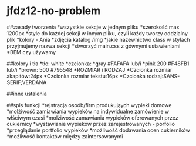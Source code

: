 # jfdz12-no-problem

##zasady tworzenia
*wszystkie sekcje w jednym pliku
*szerokość max 1200px
*style do każdej sekcji w innym pliku, czyli każdy tworzy oddzialny plik
*kolory - Ania
*zdjęcia katalog /img 
*jakie nazewnictwo class w stylach przyjmujemy nazwa sekcji
*stworzyć main.css z gównymi ustawieniami
*BEM czy używamy  

##kolory i tła
*tło: white
*czcionka:
*gray #FAFAFA lub/i
*pink  200 #F48FB1 lub/i
*brown: 500 #795548
*ROZMIAR i RODZAJ
*Czcionka rozmiar akapitów:24px
*Czcionka rozmiar tekstu:16px
*Czcionka rodzaj:SANS-SERIF;VERDANA


##inne ustalenia

##spis funkcji
*rejstracja osoób/firm produkująych wypieki domowe
*molżiwość zamiawiania wypieków na indywidualne zamówienie w włściwym czasi 
*molżiwość zamawiania wypieków oferowanych przez cukiernicy
*wystawianie wypieków przez zarejestrowanych - porfolio
*przeglądanie portfolio wypieków
*możliwość dodawania ocen cukierników
*możliwość kontaktów między zaintersowanymi 


